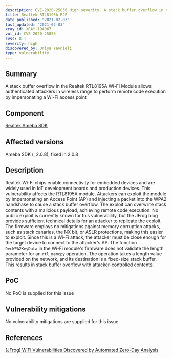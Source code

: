 ```yaml
---
description: CVE-2020-25856 High severity. A stack buffer overflow in the Realtek RTL8195A Wi-Fi Module allows authenticated attackers in wireless range to perform remote code execution by impersonating a Wi-Fi access point
title: Realtek RTL8195A RCE
date_published: "2021-02-03"
last_updated: "2021-02-03"
xray_id: XRAY-194067
vul_id: CVE-2020-25856
cvss: 8.1
severity: high
discovered_by: Uriya Yavnieli
type: vulnerability
---
```

## Summary
A stack buffer overflow in the Realtek RTL8195A Wi-Fi Module allows authenticated attackers in wireless range to perform remote code execution by impersonating a Wi-Fi access point

## Component

[Realtek Ameba SDK](https://www.amebaiot.com/en/ameba-sdk-summary/)

## Affected versions

Ameba SDK (, 2.0.8), fixed in 2.0.8

## Description

Realtek Wi-Fi chips enable connectivity for embedded devices and are widely used in IoT development boards and production devices. This vulnerability affects the RTL8195A module. Attackers can exploit the module by impersonating an Access Point (AP) and injecting a packet into the WPA2 handshake to cause a stack buffer overflow. The exploit can overwrite stack contents with a malicious payload, achieving remote code execution. No public exploit is currently known for this vulnerability, but the JFrog blog provides sufficient technical details for an attacker to replicate the exploit. The firmware employs no mitigations against memory corruption attacks, such as stack canaries, the NX bit, or ASLR protections, making this easier to exploit. Since this is a Wi-Fi attack, the attacker must be close enough for the target device to connect to the attacker's AP. The function `DecWPA2KeyData` in the Wi-Fi module's firmware does not validate the length parameter for an `rtl_memcpy` operation. The operation takes a length value provided on the network, and its destination is a fixed-size stack buffer. This results in stack buffer overflow with attacker-controlled contents.

## PoC

No PoC is supplied for this issue

## Vulnerability mitigations

No vulnerability mitigations are supplied for this issue

## References

[(JFrog) WiFi Vulnerabilities Discovered by Automated Zero-Day Analysis](https://jfrog.com/blog/major-vulnerabilities-discovered-and-patched-in-realtek-rtl8195a-wi-fi-module/)
